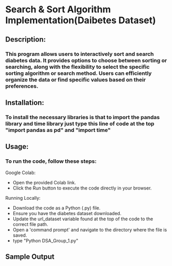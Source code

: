 
# Search & Sort Algorithm Implementation(Daibetes Dataset)

## Description:
### This program allows users to interactively sort and search diabetes data. It provides options to choose between sorting or searching, along with the flexibility to select the specific sorting algorithm or search method. Users can efficiently organize the data or find specific values based on their preferences.

## Installation:
### To install the necessary libraries is that to import the pandas library and time library just type this line of code at the top "import pandas as pd" and "import time" 

## Usage:
### To run the code, follow these steps:

Google Colab:
- Open the provided Colab link.
- Click the Run button to execute the code directly in your browser.

Running Locally:
- Download the code as a Python (.py) file.
- Ensure you have the diabetes dataset downloaded.
- Update the url_dataset variable found at the top of the code to the correct file path.
- Open a 'command prompt' and navigate to the directory where the file is saved.
- type "Python DSA_Group_1.py"


## Sample Output

